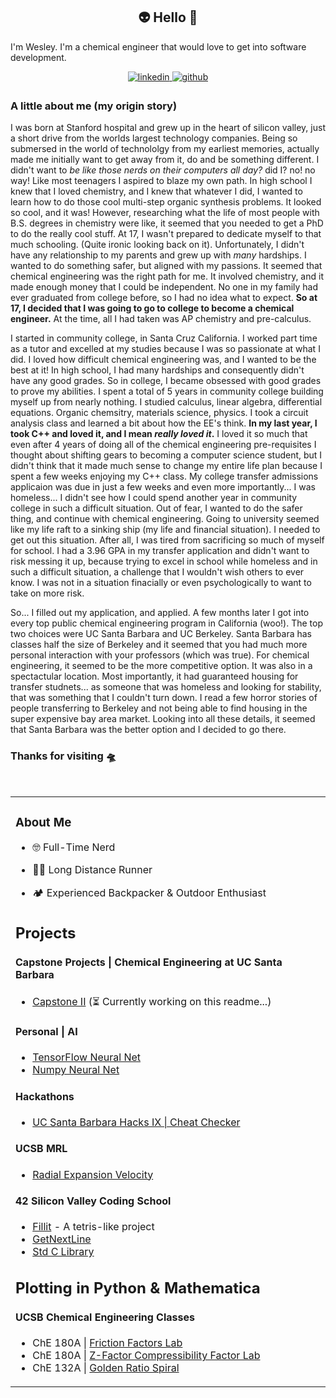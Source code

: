 ## <div align="center"> 👽 Hello 🖖
I'm Wesley. I'm a chemical engineer that would love to get into software development. 

<div align="center">
<a href="https://linkedin.com/in/wesleyZero" target="_blank">
<img src=https://img.shields.io/badge/linkedin-%231E77B5.svg?&style=for-the-badge&logo=linkedin&logoColor=white alt=linkedin style="margin-bottom: 5px;" />
</a>
<a href="https://github.com/WesleyZero" target="_blank">
<img src=https://img.shields.io/badge/github-%2324292e.svg?&style=for-the-badge&logo=github&logoColor=white alt=github style="margin-bottom: 5px;" />
</a>
</div>  

### A little about me (my origin story)
I was born at Stanford hospital and grew up in the heart of silicon valley, just a short drive from the worlds largest technology companies. Being so submersed in the world of technololgy from my earliest memories, actually made me initially want to get away from it, do and be something different. I didn't want to _be like those nerds on their computers all day?_ did I? no! no way! Like most teenagers I aspired to blaze my own path. In high school I knew that I loved chemistry, and I knew that whatever I did, I wanted to learn how to do those cool multi-step organic synthesis problems. It looked so cool, and it was! However, researching what the life of most people with B.S. degrees in chemistry were like, it seemed that you needed to get a PhD to do the really cool stuff. At 17, I wasn't prepared to dedicate myself to that much schooling. (Quite ironic looking back on it). Unfortunately, I didn't have any relationship to my parents and grew up with _many_ hardships. I wanted to do something safer, but aligned with my passions. It seemed that chemical engineering was the right path for me. It involved chemistry, and it made enough money that I could be independent. No one in my family had ever graduated from college before, so I had no idea what to expect. **So at 17, I decided that I was going to go to college to become a chemical engineer.** At the time, all I had taken was AP chemistry and pre-calculus. 

I started in community college, in Santa Cruz California. I worked part time as a tutor and excelled at my studies because I was so passionate at what I did. I loved how difficult chemical engineering was, and I wanted to be the best at it! In high school, I had many hardships and consequently didn't have any good grades. So in college, I became obsessed with good grades to prove my abilities. I spent a total of 5 years in community college building myself up from nearly nothing. I studied calculus, linear algebra, differential equations. Organic chemsitry, materials science, physics. I took a circuit analysis class and learned a bit about how the EE's think. **In my last year, I took C++ and loved it, and I mean _really loved it_.** I loved it so much that even after 4 years of doing all of the chemical engineering pre-requisites I thought about shifting gears to becoming a computer science student, but I didn't think that it made much sense to change my entire life plan because I spent a few weeks enjoying my C++ class. My college transfer admissions applicaion was due in just a few weeks and even more importantly... I was homeless... I didn't see how I could spend another year in community college in such a difficult situation. Out of fear, I wanted to do the safer thing, and continue with chemical engineering. Going to university seemed like my life raft to a sinking ship (my life and financial situation). I needed to get out this situation. After all, I was tired from sacrificing so much of myself for school. I had a 3.96 GPA in my transfer application and didn't want to risk messing it up, because trying to excel in school while homeless and in such a difficult situation, a challenge that I wouldn't wish others to ever know. I was not in a situation finacially or even psychologically to want to take on more risk. 

So... I filled out my application, and applied. A few months later I got into every top public chemical engineering program in California (woo!). The top two choices were UC Santa Barbara and UC Berkeley. Santa Barbara has classes half the size of Berkeley and it seemed that you had much more personal interaction with your professors (which was true). For chemical engineering, it seemed to be the more competitive option. It was also in a spectactular location. Most importantly, it had guaranteed housing for transfer studnets... as someone that was homeless and looking for stability, that was something that I couldn't turn down. I read a few horror stories of people transferring to Berkeley and not being able to find housing in the super expensive bay area market. Looking into all these details, it seemed that Santa Barbara was the better option and I decided to go there. 



  


  



### Thanks for visiting 🛸  

<br/>  
<table><tr><td valign="top" width="50%">
 
### About Me  
  
- 🤓 Full-Time Nerd  
  
- 🏃‍♂️ Long Distance Runner  
  
- 🏕️ Experienced Backpacker & Outdoor Enthusiast  
  
## Projects

#### Capstone Projects | Chemical Engineering at UC Santa Barbara 
 - [Capstone II](https://github.com/wesleyZero/capstone_II/tree/main) (⏳ Currently working on this readme...)

#### Personal | AI
- [TensorFlow Neural Net](https://github.com/wesleyZero/tensorflow_neural_net) 
- [Numpy Neural Net](https://github.com/wesleyZero/numpy_neural_net)

#### Hackathons
- [UC Santa Barbara Hacks IX | Cheat Checker](https://github.com/wesleyZero/ucsb_hacks_ix)

#### UCSB MRL
- [Radial Expansion Velocity](https://github.com/wesleyZero/Radial_Expansion_Velocity_UCSB-MRL)

#### 42 Silicon Valley Coding School
- [Fillit](https://github.com/wesleyZero/fillit_42SiliconValley) - A tetris-like project
- [GetNextLine](https://github.com/wesleyZero/Get_Next_Line_42SiliconValley)
- [Std C Library](https://github.com/wesleyZero/Std_C_Library_42SiliconValley)

## Plotting in Python & Mathematica 
#### UCSB Chemical Engineering Classes
- ChE 180A | [Friction Factors Lab](https://github.com/wesleyZero/FrictionFactors_UCSB-ChE)
- ChE 180A | [Z-Factor Compressibility Factor Lab](https://github.com/wesleyZero/Z_Factors_UCSB-ChE)
- ChE 132A | [Golden Ratio Spiral](https://github.com/wesleyZero/GoldenRatio_Mathematica_UCSB-ChE)




